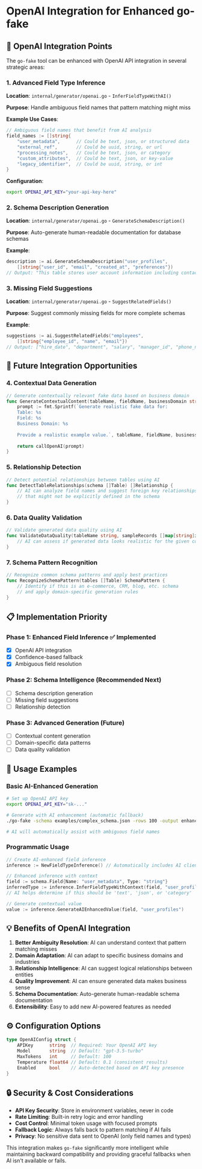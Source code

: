 # OpenAI Integration for Enhanced go-fake

## 🤖 **OpenAI Integration Points**

The `go-fake` tool can be enhanced with OpenAI API integration in several strategic areas:

### **1. Advanced Field Type Inference**

**Location**: `internal/generator/openai.go` - `InferFieldTypeWithAI()`

**Purpose**: Handle ambiguous field names that pattern matching might miss

**Example Use Cases**:
```go
// Ambiguous field names that benefit from AI analysis
field_names := []string{
    "user_metadata",      // Could be text, json, or structured data
    "external_ref",       // Could be uuid, string, or url
    "processing_notes",   // Could be text, json, or category
    "custom_attributes",  // Could be text, json, or key-value
    "legacy_identifier",  // Could be uuid, string, or int
}
```

**Configuration**:
```bash
export OPENAI_API_KEY="your-api-key-here"
```

### **2. Schema Description Generation**

**Location**: `internal/generator/openai.go` - `GenerateSchemaDescription()`

**Purpose**: Auto-generate human-readable documentation for database schemas

**Example**:
```go
description := ai.GenerateSchemaDescription("user_profiles", 
    []string{"user_id", "email", "created_at", "preferences"})
// Output: "This table stores user account information including contact details and account creation timestamps."
```

### **3. Missing Field Suggestions**

**Location**: `internal/generator/openai.go` - `SuggestRelatedFields()`

**Purpose**: Suggest commonly missing fields for more complete schemas

**Example**:
```go
suggestions := ai.SuggestRelatedFields("employees", 
    []string{"employee_id", "name", "email"})
// Output: ["hire_date", "department", "salary", "manager_id", "phone_number"]
```

## 🚀 **Future Integration Opportunities**

### **4. Contextual Data Generation**
```go
// Generate contextually relevant fake data based on business domain
func GenerateContextualContent(tableName, fieldName, businessDomain string) string {
    prompt := fmt.Sprintf(`Generate realistic fake data for:
    Table: %s
    Field: %s  
    Business Domain: %s
    
    Provide a realistic example value.`, tableName, fieldName, businessDomain)
    
    return callOpenAI(prompt)
}
```

### **5. Relationship Detection**
```go
// Detect potential relationships between tables using AI
func DetectTableRelationships(schema []Table) []Relationship {
    // AI can analyze field names and suggest foreign key relationships
    // that might not be explicitly defined in the schema
}
```

### **6. Data Quality Validation**
```go
// Validate generated data quality using AI
func ValidateDataQuality(tableName string, sampleRecords []map[string]interface{}) QualityReport {
    // AI can assess if generated data looks realistic for the given context
}
```

### **7. Schema Pattern Recognition**
```go
// Recognize common schema patterns and apply best practices
func RecognizeSchemaPattern(tables []Table) SchemaPattern {
    // Identify if this is an e-commerce, CRM, blog, etc. schema
    // and apply domain-specific generation rules
}
```

## 📋 **Implementation Priority**

### **Phase 1: Enhanced Field Inference** ✅ Implemented
- [x] OpenAI API integration
- [x] Confidence-based fallback
- [x] Ambiguous field resolution

### **Phase 2: Schema Intelligence** (Recommended Next)
- [ ] Schema description generation
- [ ] Missing field suggestions  
- [ ] Relationship detection

### **Phase 3: Advanced Generation** (Future)
- [ ] Contextual content generation
- [ ] Domain-specific data patterns
- [ ] Data quality validation

## 🔧 **Usage Examples**

### **Basic AI-Enhanced Generation**
```bash
# Set up OpenAI API key
export OPENAI_API_KEY="sk-..."

# Generate with AI enhancement (automatic fallback)
./go-fake -schema examples/complex_schema.json -rows 100 -output enhanced_data

# AI will automatically assist with ambiguous field names
```

### **Programmatic Usage**
```go
// Create AI-enhanced field inference
inference := NewFieldTypeInference() // Automatically includes AI client

// Enhanced inference with context
field := schema.Field{Name: "user_metadata", Type: "string"}
inferredType := inference.InferFieldTypeWithContext(field, "user_profiles", nil)
// AI helps determine if this should be 'text', 'json', or 'category'

// Generate contextual value
value := inference.GenerateAIEnhancedValue(field, "user_profiles")
```

## 💡 **Benefits of OpenAI Integration**

1. **Better Ambiguity Resolution**: AI can understand context that pattern matching misses
2. **Domain Adaptation**: AI can adapt to specific business domains and industries
3. **Relationship Intelligence**: AI can suggest logical relationships between entities
4. **Quality Improvement**: AI can ensure generated data makes business sense
5. **Schema Documentation**: Auto-generate human-readable schema documentation
6. **Extensibility**: Easy to add new AI-powered features as needed

## ⚙️ **Configuration Options**

```go
type OpenAIConfig struct {
    APIKey      string  // Required: Your OpenAI API key
    Model       string  // Default: "gpt-3.5-turbo" 
    MaxTokens   int     // Default: 100
    Temperature float64 // Default: 0.1 (consistent results)
    Enabled     bool    // Auto-detected based on API key presence
}
```

## 🔒 **Security & Cost Considerations**

- **API Key Security**: Store in environment variables, never in code
- **Rate Limiting**: Built-in retry logic and error handling
- **Cost Control**: Minimal token usage with focused prompts
- **Fallback Logic**: Always falls back to pattern matching if AI fails
- **Privacy**: No sensitive data sent to OpenAI (only field names and types)

This integration makes `go-fake` significantly more intelligent while maintaining backward compatibility and providing graceful fallbacks when AI isn't available or fails.
